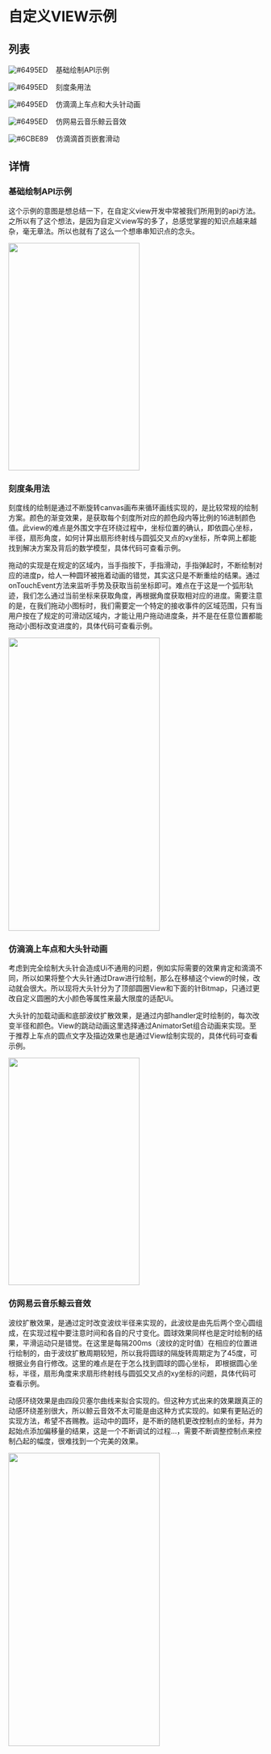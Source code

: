 # 自定义VIEW示例

## 列表

![#6495ED](https://placehold.it/15/6495ED/000000?text=+)&nbsp;&nbsp;&nbsp;&nbsp;基础绘制API示例

![#6495ED](https://placehold.it/15/6495ED/000000?text=+)&nbsp;&nbsp;&nbsp;&nbsp;刻度条用法

![#6495ED](https://placehold.it/15/6495ED/000000?text=+)&nbsp;&nbsp;&nbsp;&nbsp;仿滴滴上车点和大头针动画

![#6495ED](https://placehold.it/15/6495ED/000000?text=+)&nbsp;&nbsp;&nbsp;&nbsp;仿网易云音乐鲸云音效

![#6CBE89](https://placehold.it/15/6CBE89/000000?text=+)&nbsp;&nbsp;&nbsp;&nbsp;仿滴滴首页嵌套滑动

## 详情

### 基础绘制API示例

这个示例的意图是想总结一下，在自定义view开发中常被我们所用到的api方法。之所以有了这个想法，是因为自定义view写的多了，总感觉掌握的知识点越来越杂，毫无章法。所以也就有了这么一个想串串知识点的念头。

<p align="left">
  <img width="260" height="450" src="https://github.com/MingJieZuo/CustomViewCollection/blob/master/app/src/main/assets/imgfolder/figure_view.gif">
</p>

### 刻度条用法

刻度线的绘制是通过不断旋转canvas画布来循环画线实现的，是比较常规的绘制方案。颜色的渐变效果，是获取每个刻度所对应的颜色段内等比例的16进制颜色值。此view的难点是外围文字在环绕过程中，坐标位置的确认，即依圆心坐标，半径，扇形角度，如何计算出扇形终射线与圆弧交叉点的xy坐标，所幸网上都能找到解决方案及背后的数学模型，具体代码可查看示例。

拖动的实现是在规定的区域内，当手指按下，手指滑动，手指弹起时，不断绘制对应的进度p，给人一种圆环被拖着动画的错觉，其实这只是不断重绘的结果。通过onTouchEvent方法来监听手势及获取当前坐标即可。难点在于这是一个弧形轨迹，我们怎么通过当前坐标来获取角度，再根据角度获取相对应的进度。需要注意的是，在我们拖动小图标时，我们需要定一个特定的接收事件的区域范围，只有当用户按在了规定的可滑动区域内，才能让用户拖动进度条，并不是在任意位置都能拖动小图标改变进度的，具体代码可查看示例。

<p align="left">
  <img width="300" height="580" src="https://github.com/MingJieZuo/CustomViewCollection/blob/master/app/src/main/assets/imgfolder/scale.gif">
</p>

### 仿滴滴上车点和大头针动画

考虑到完全绘制大头针会造成Ui不通用的问题，例如实际需要的效果肯定和滴滴不同，所以如果将整个大头针通过Draw进行绘制，那么在移植这个view的时候，改动就会很大。所以现将大头针分为了顶部圆圈View和下面的针Bitmap，只通过更改自定义圆圈的大小颜色等属性来最大限度的适配Ui。

大头针的加载动画和底部波纹扩散效果，是通过内部handler定时绘制的，每次改变半径和颜色。View的跳动动画这里选择通过AnimatorSet组合动画来实现。至于推荐上车点的圆点文字及描边效果也是通过View绘制实现的，具体代码可查看示例。

<p align="left">
  <img width="260" height="450" src="https://github.com/MingJieZuo/CustomViewCollection/blob/master/app/src/main/assets/imgfolder/spot.gif">
</p>

### 仿网易云音乐鲸云音效

波纹扩散效果，是通过定时改变波纹半径来实现的，此波纹是由先后两个空心圆组成，在实现过程中要注意时间和各自的尺寸变化。圆球效果同样也是定时绘制的结果，平滑运动只是错觉。在这里是每隔200ms（波纹的定时值）在相应的位置进行绘制的，由于波纹扩散周期较短，所以我将圆球的隔旋转周期定为了45度，可根据业务自行修改。这里的难点是在于怎么找到圆球的圆心坐标， 即根据圆心坐标，半径，扇形角度来求扇形终射线与圆弧交叉点的xy坐标的问题，具体代码可查看示例。

动感环绕效果是由四段贝塞尔曲线来拟合实现的。但这种方式出来的效果跟真正的动感环绕差别很大，所以鲸云音效不太可能是由这种方式实现的。如果有更贴近的实现方法，希望不吝赐教。运动中的圆环，是不断的随机更改控制点的坐标，并为起始点添加偏移量的结果，这是一个不断调试的过程…，需要不断调整控制点来控制凸起的幅度，很难找到一个完美的效果。

<p align="left">
  <img width="300" height="580" src="https://github.com/MingJieZuo/CustomViewCollection/blob/master/app/src/main/assets/imgfolder/bmusic.gif">
</p>
